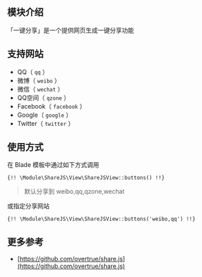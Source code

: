 ## 模块介绍

「一键分享」是一个提供网页生成一键分享功能


## 支持网站

- QQ（ `qq` ）
- 微博（ `weibo` ）
- 微信（ `wechat` ）
- QQ空间（ `qzone` ）
- Facebook（ `facebook` ）
- Google（ `google` ）
- Twitter（ `twitter` ）

## 使用方式

在 Blade 模板中通过如下方式调用

```
{!! \Module\ShareJS\View\ShareJSView::buttons() !!}
```

> 默认分享到 weibo,qq,qzone,wechat

或指定分享网站

```
{!! \Module\ShareJS\View\ShareJSView::buttons('weibo,qq') !!}
```

## 更多参考

- [https://github.com/overtrue/share.js](https://github.com/overtrue/share.js)
